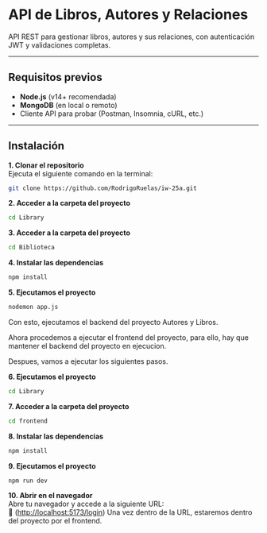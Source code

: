 # API de Libros, Autores y Relaciones

API REST para gestionar libros, autores y sus relaciones, con autenticación JWT y validaciones completas.

---

## Requisitos previos

- **Node.js** (v14+ recomendada)
- **MongoDB** (en local o remoto)
- Cliente API para probar (Postman, Insomnia, cURL, etc.)

---

## Instalación

 **1. Clonar el repositorio**  
   Ejecuta el siguiente comando en la terminal:  
   ```bash
   git clone https://github.com/RodrigoRuelas/iw-25a.git
   ```

 **2. Acceder a la carpeta del proyecto**  
   ```bash
   cd Library
   ```

 **3. Acceder a la carpeta del proyecto**
   ```bash
   cd Biblioteca
   ```

 **4. Instalar las dependencias**
   ```bash
   npm install
   ```

 **5. Ejecutamos el proyecto**
   ```bash
   nodemon app.js
   ```

Con esto, ejecutamos el backend del proyecto Autores y Libros.

Ahora procedemos a ejecutar el frontend del proyecto, para ello, hay que mantener el backend del proyecto en ejecucion. 

Despues, vamos a ejecutar los siguientes pasos.
 
 **6. Ejecutamos el proyecto**
   ```bash
   cd Library
   ```
 
 **7. Acceder a la carpeta del proyecto**
   ```bash
   cd frontend
   ```
 
 **8. Instalar las dependencias**
   ```bash
   npm install
   ```
 
 **9. Ejecutamos el proyecto**
   ```bash
   npm run dev
   ```
 
 **10. Abrir en el navegador**  
   Abre tu navegador y accede a la siguiente URL:  
   🔗 ([http://localhost:5173/login](http://localhost:5173/login))
   Una vez dentro de la URL, estaremos dentro del proyecto por el frontend.
